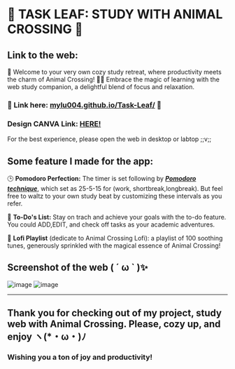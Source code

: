 # 🌱 TASK LEAF: STUDY WITH ANIMAL CROSSING 🌱

## Link to the web: 

🌼 Welcome to your very own cozy study retreat, where productivity meets the charm of Animal Crossing! 🍃✨ Embrace the magic of learning with the web study companion, a delightful blend of focus and relaxation.

### 🌸 Link here: [mylu004.github.io/Task-Leaf/](https://mylu004.github.io/Task-Leaf/)  🌸
### Design CANVA Link: [HERE!](https://www.canva.com/design/DAF4rtGIXj4/0DpKKwP-BNZzhHid76V6Lw/edit?utm_content=DAF4rtGIXj4&utm_campaign=designshare&utm_medium=link2&utm_source=sharebutton)
For the best experience, please open the web in desktop or labtop ;;v;;

## **Some feature I made for the app:**
🕒 **Pomodoro Perfection:** The timer is set following by ***[Pomodoro technique](https://en.wikipedia.org/wiki/Pomodoro_Technique)***, which set as 25-5-15 for (work, shortbreak,longbreak). But feel free to waltz to your own study beat by customizing these intervals as you refer. 

📝 **To-Do's List:** Stay on trach and achieve your goals with the to-do feature. You could ADD,EDIT, and check off tasks as your academic adventures.

🌈 **Lofi Playlist** (dedicate to Animal Crossing Lofi): a playlist of 100 soothing tunes, generously sprinkled with the magical essence of Animal Crossing! 

## Screenshot of the web ( ´ ω ` )✨
![image](https://github.com/MyLu004/Task-Leaf/assets/114357581/2fa3147f-ab33-47b8-b021-4adabb04ae66)
![image](https://github.com/MyLu004/Task-Leaf/assets/114357581/746292b9-1f28-48d9-b565-839b55b8026d)


--------

## Thank you for checking out of my project, study web with Animal Crossing. Please, cozy up, and enjoy ヽ(*・ω・)ﾉ	
### Wishing you a ton of joy and productivity!

